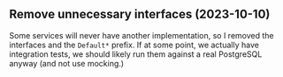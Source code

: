 ## Remove unnecessary interfaces (2023-10-10)

Some services will never have another implementation, so I removed the interfaces and the `Default*` prefix.
If at some point, we actually have integration tests, we should likely run them against a real PostgreSQL anyway (and not use mocking.)
